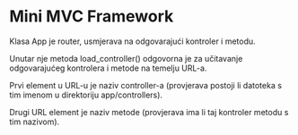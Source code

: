 # Mini MVC Framework

Klasa App je router, usmjerava na odgovarajući kontroler i metodu.

Unutar nje metoda load_controller() odgovorna je za učitavanje odgovarajućeg kontrolera i metode na temelju URL-a.

Prvi element u URL-u je naziv controller-a (provjerava postoji li datoteka s tim imenom u direktoriju app/controllers).

Drugi URL element je naziv metode (provjerava ima li taj kontroler metodu s tim nazivom).